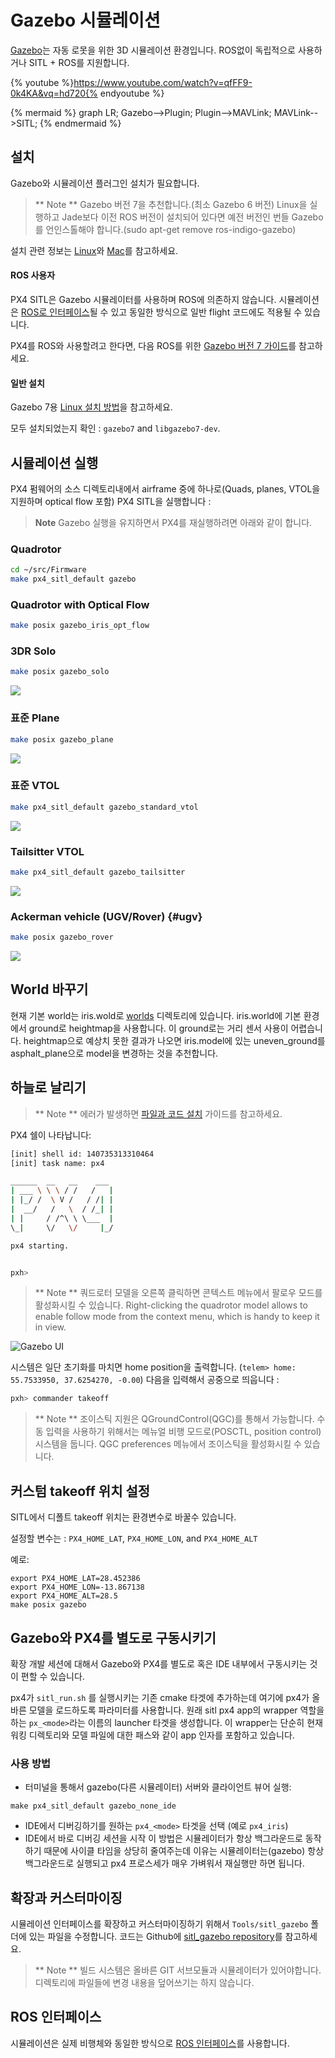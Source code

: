 # Gazebo 시뮬레이션

[Gazebo](http://gazebosim.org)는 자동 로못을 위한 3D 시뮬레이션 환경입니다. ROS없이 독립적으로 사용하거나 SITL + ROS를 지원합니다.

{% youtube %}https://www.youtube.com/watch?v=qfFF9-0k4KA&vq=hd720{% endyoutube %}


{% mermaid %}
graph LR;
  Gazebo-->Plugin;
  Plugin-->MAVLink;
  MAVLink-->SITL;
{% endmermaid %}

## 설치

Gazebo와 시뮬레이션 플러그인 설치가 필요합니다.

> ** Note ** Gazebo 버전 7을 추천합니다.(최소 Gazebo 6 버전) Linux을 실행하고 Jade보다 이전 ROS 버전이 설치되어 있다면 예전 버전인 번들 Gazebo를 언인스톨해야 합니다.(sudo apt-get remove ros-indigo-gazebo)

설치 관련 정보는 [Linux](../setup/dev_env_linux.md)와 [Mac](../setup/dev_env_mac.md)를 참고하세요.

#### ROS 사용자

PX4 SITL은 Gazebo 시뮬레이터를 사용하며 ROS에 의존하지 않습니다. 시뮬레이션은 [ROS로 인터페이스](../simulation/ros_interface.md)될 수 있고 동일한 방식으로 일반 flight 코드에도 적용될 수 있습니다.

PX4를 ROS와 사용할려고 한다면, 다음 ROS를 위한 [Gazebo 버전 7 가이드](http://gazebosim.org/tutorials?tut=ros_wrapper_versions#Gazebo7.xseries)를 참고하세요.

#### 일반 설치

Gazebo 7용 [Linux 설치 방법](http://gazebosim.org/tutorials?tut=install_ubuntu&ver=7.0&cat=install)을 참고하세요.

모두 설치되었는지 확인 : `gazebo7` and `libgazebo7-dev`.

## 시뮬레이션 실행

PX4 펌웨어의 소스 디렉토리내에서 airframe 중에 하나로(Quads, planes, VTOL을 지원하며 optical flow 포함) PX4 SITL을 실행합니다 :

> **Note** Gazebo 실행을 유지하면서 PX4를 재실행하려면 아래와 같이 합니다.

### Quadrotor

```sh
cd ~/src/Firmware
make px4_sitl_default gazebo
```

### Quadrotor with Optical Flow

```sh
make posix gazebo_iris_opt_flow
```

### 3DR Solo

```sh
make posix gazebo_solo
```

![](../../assets/gazebo/solo.png)

### 표준 Plane

```sh
make posix gazebo_plane
```

![](../../assets/gazebo/plane.png)

### 표준 VTOL

```sh
make px4_sitl_default gazebo_standard_vtol
```

![](../../assets/gazebo/standard_vtol.png)

### Tailsitter VTOL

```sh
make px4_sitl_default gazebo_tailsitter
```

![](../../assets/gazebo/tailsitter.png)

### Ackerman vehicle (UGV/Rover) {#ugv}

```sh
make posix gazebo_rover
```

![](../../assets/gazebo/rover.png)


## World 바꾸기

현재 기본 world는 iris.wold로 [worlds](https://github.com/PX4/sitl_gazebo/tree/367ab1bf55772c9e51f029f34c74d318833eac5b/worlds) 디렉토리에 있습니다. iris.world에 기본 환경에서 ground로 heightmap을 사용합니다. 이 ground로는 거리 센서 사용이 어렵습니다. heightmap으로 예상치 못한 결과가 나오면 iris.model에 있는 uneven_ground를 asphalt_plane으로 model을 변경하는 것을 추천합니다.

## 하늘로 날리기

> ** Note ** 에러가 발생하면 [파일과 코드 설치](../setup/dev_env_mac.md) 가이드를 참고하세요.

PX4 쉘이 나타납니다:

```sh
[init] shell id: 140735313310464
[init] task name: px4

______  __   __    ___
| ___ \ \ \ / /   /   |
| |_/ /  \ V /   / /| |
|  __/   /   \  / /_| |
| |     / /^\ \ \___  |
\_|     \/   \/     |_/

px4 starting.


pxh>
```

> ** Note ** 쿼드로터 모델을 오른쪽 클릭하면 콘텍스트 메뉴에서 팔로우 모드를 활성화시킬 수 있습니다.
Right-clicking the quadrotor model allows to enable follow mode from the context menu, which is handy to keep it in view.

![Gazebo UI](../../assets/simulation/gazebo.png)

시스템은 일단 초기화를 마치면 home position을 출력합니다. (`telem> home: 55.7533950, 37.6254270, -0.00`) 다음을 입력해서 공중으로 띄웁니다 :

```sh
pxh> commander takeoff
```

> ** Note ** 조이스틱 지원은 QGroundControl(QGC)를 통해서 가능합니다. 수동 입력을 사용하기 위해서는 메뉴얼 비행 모드로(POSCTL, position control) 시스템을 둡니다. QGC preferences 메뉴에서 조이스틱을 활성화시킬 수 있습니다.

## 커스텀 takeoff 위치 설정

SITL에서 디폴트 takeoff 위치는 환경변수로 바꿀수 있습니다.

설정할 변수는 : `PX4_HOME_LAT`, `PX4_HOME_LON`, and `PX4_HOME_ALT`

예로:
```
export PX4_HOME_LAT=28.452386
export PX4_HOME_LON=-13.867138
export PX4_HOME_ALT=28.5
make posix gazebo
```

## Gazebo와 PX4를 별도로 구동시키기

확장 개발 세션에 대해서 Gazebo와 PX4를 별도로 혹은 IDE 내부에서 구동시키는 것이 편할 수 있습니다.

px4가 `sitl_run.sh` 를 실행시키는 기존 cmake 타겟에 추가하는데 여기에 px4가 올바른 모델을 로드하도록 파라미터를 사용합니다. 원래 sitl px4 app의 wrapper 역할을 하는 `px_<mode>`라는 이름의 launcher 타겟을 생성합니다. 이 wrapper는 단순히 현재 워킹 디렉토리와 모델 파일에 대한 패스와 같이 app 인자를 포함하고 있습니다.

### 사용 방법

  * 터미널을 통해서 gazebo(다른 시뮬레이터) 서버와 클라이언트 뷰어 실행:
```
make px4_sitl_default gazebo_none_ide
```
  * IDE에서 디버깅하기를 원하는 `px4_<mode>` 타겟을 선택 (예로 `px4_iris`)
  * IDE에서 바로 디버깅 세션을 시작
이 방법은 시뮬레이터가 항상 백그라운드로 동작하기 때문에 사이클 타임을 상당히 줄여주는데 이유는 시뮬레이터는(gazebo) 항상 백그라운드로 실행되고 px4 프로스세가 매우 가벼워서 재실행만 하면 됩니다.

## 확장과 커스터마이징

시뮬레이션 인터페이스를 확장하고 커스터마이징하기 위해서 `Tools/sitl_gazebo` 폴더에 있는 파일을 수정합니다. 코드는 Github에 [sitl_gazebo repository](https://github.com/px4/sitl_gazebo)를 참고하세요.

> ** Note ** 빌드 시스템은 올바른 GIT 서브모듈과 시뮬레이터가 있어야합니다. 디렉토리에 파일들에 변경 내용을 덮어쓰기는 하지 않습니다.

## ROS 인터페이스

시뮬레이션은 실제 비행체와 동일한 방식으로 [ROS 인터페이스](../simulation/ros_interface.md)를 사용합니다.
